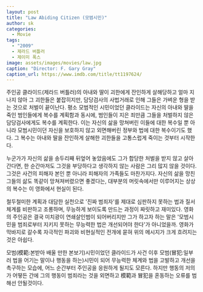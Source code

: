 ```yaml
---
layout: post
title: "Law Abiding Citizen (모범시민)"
author: sk
categories:
  - Movie
tags:
  - "2009"
  - 제라드 버틀러
  - 제이미 폭스
image: assets/images/movies/law.jpg
caption: "Director: F. Gary Gray"
caption_url: https://www.imdb.com/title/tt1197624/
---
```

주인공 클라이드(제라드 버틀러)의 아내와 딸이 괴한에게 잔인하게 살해당하고 얼마 지나지 않아 그 괴한들은 붙잡히지만, 담당검사의 사법거래로 인해 그들은 가벼운 형을 받는 것으로 처벌이 끝이난다. 평소 모범적인 시민이었던 클라이드는 자신의 아내와 딸을 죽인 범인들에게 복수를 계획함과 동시에, 범인들이 지은 죄만큼 그들을 처벌하지 않은 담당검사에게도 복수를 계획한다. 이는 자신의 삶을 망쳐버린 이들에 대한 복수일 뿐 아니라 모범시민이던 자신을 보호하지 않고 외면해버린 정부와 법에 대한 복수이기도 했다. 그 복수는 아내와 딸을 잔인하게 살해한 괴한들을 고통스럽게 죽이는 것부터 시작한다.

누군가가 자신의 삶을 송두리째 뒤엎어 놓았음에도 그가 합당한 처벌을 받지 않고 살아간다면, 한 순간마저도 그것을 부당하다고 생각하지 않는 사람은 그리 많지 않을 것이다. 그것은 사건의 피해자 본인 뿐 아니라 피해자의 가족들도 마찬가지다. 자신의 삶을 망친 그들의 삶도 똑같이 망쳐져버렸으면 좋겠다는, 대부분의 머릿속에서만 이루어지는 상상의 복수는 이 영화에서 현실이 된다.

철두철미한 계획과 대담한 실천으로 '진짜 범죄자'를 제대로 심판하지 못하는 법과 질서체계를 비판하고 조롱하며, 무능하게 보이도록 만드는 과정이 짜릿하고 재미있다. 영화의 주인공은 결국 미치광이 연쇄살인범이 되어버리지만 그가 하고자 하는 말은 '모범시민을 범죄로부터 지키지 못하는 무능력한 법은 개선되어야 한다'가 아니었을까. 영화가 막바지로 갈수록 자극적인 파괴와 비현실적인 전개에 묻혀 위의 메시지가 크게 흐려지는 것은 아쉽다.

모범(模範:본받아 배울 만한 본보기)시민이었던 클라이드가 사건 이후 모범(冒犯:일부러 법을 어기는 말이나 행동을 하는)시민이 되어 무능력한 체계와 법을 고발하고 개선을 촉구하는 모습에, 어느 순간부터 주인공을 응원하게 될지도 모른다. 하지만 행동의 저의가 어떻든 간에 그의 행동이 범죄라는 것을 외면하고 模範과 冒犯을 혼동하는 오류를 범해선 안될것이다.